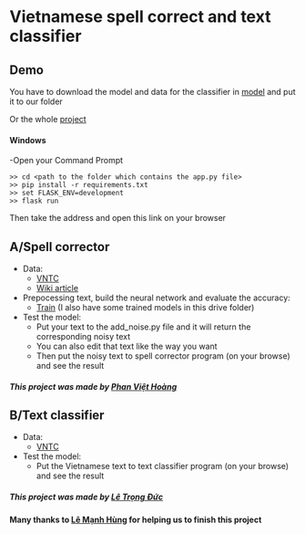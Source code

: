  # Vietnamese spell correct and text classifier 

 ## Demo
 You have to download the model and data for the classifier in [model](https://drive.google.com/open?id=1PoZ39LpH1lOSLE_xNVJNc8ZkySFZN3O8) and put it to our folder
 
 Or the whole [project](https://drive.google.com/drive/folders/1EFoYtjXdUPGxrMoZKWRlW_iyGndnUpKS?usp=sharing)
 #### Windows
 
-Open your Command Prompt
```
>> cd <path to the folder which contains the app.py file>
>> pip install -r requirements.txt
>> set FLASK_ENV=development
>> flask run 
```
 Then take the address and open this link on your browser

## A/Spell corrector
- Data: 
  - [VNTC](https://github.com/duyvuleo/VNTC)     
  - [Wiki article](https://dumps.wikimedia.org/viwiki/latest/)      
- Prepocessing text, build the neural network and evaluate the accuracy:
  - [Train](https://drive.google.com/drive/folders/1L8chuTULzRwc0QSCcYiTd4R3D5vXGzte?usp=sharing)
   (I also have some trained models in this drive folder)
- Test the model:
  - Put your text to the add_noise.py file and it will return the corresponding noisy text
  - You can also edit that text like the way you want
  - Then put the noisy text to spell corrector program (on your browse) and see the result
   
 ##### This project was made by [Phan Việt Hoàng](https://www.facebook.com/hoang.phanviet.90)
 
 ## B/Text classifier
- Data: 
  - [VNTC](https://github.com/duyvuleo/VNTC)     
- Test the model:
  - Put the Vietnamese text to text classifier program (on your browse) and see the result
   
 ##### This project was made by [Lê Trọng Đức](https://www.facebook.com/TrongDucLe.HUST)
     
#### Many thanks to [Lê Mạnh Hùng](https://www.facebook.com/langtu.khongtuoi) for helping us to finish this project





